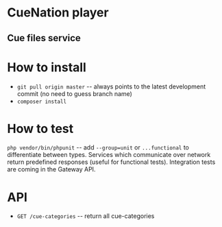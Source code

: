 CueNation player
==================================
Cue files service
----------------------------------


# How to install

* `git pull origin master` -- always points to the latest development commit (no need to guess branch name)
* `composer install`

# How to test

`php vendor/bin/phpunit` -- add `--group=unit` or `...functional` to differentiate between types. Services which 
communicate over network return predefined responses (useful for functional tests). Integration tests are coming in the 
Gateway API.

# API

* `GET /cue-categories` -- return all cue-categories
